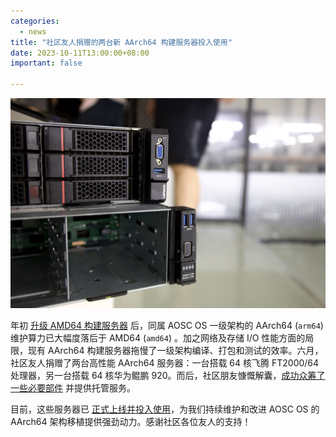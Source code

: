 ```yaml
---
categories:
  - news
title: "社区友人捐赠的两台新 AArch64 构建服务器投入使用"
date: 2023-10-11T13:00:00+08:00
important: false

---
```


![近期上线的两台 AArch64 构建服务器](https://raw.githubusercontent.com/AOSC-Dev/newsroom/master/special-issue/20231011/imgs/new-aarch64-servers.jpg)

年初 [升级 AMD64 构建服务器](https://wiki.aosc.io/zh//crowdsourcing/epyc-22333-upgrade-2023/) 后，同属 AOSC OS 一级架构的 AArch64 (`arm64`) 维护算力已大幅度落后于 AMD64 (`amd64`) 。加之网络及存储 I/O 性能方面的局限，现有 AArch64 构建服务器拖慢了一级架构编译、打包和测试的效率。六月，社区友人捐赠了两台高性能 AArch64 服务器：一台搭载 64 核飞腾 FT2000/64 处理器，另一台搭载 64 核华为鲲鹏 920。而后，社区朋友慷慨解囊，[成功众筹了一些必要部件](https://wiki.aosc.io/zh//crowdsourcing/new-aarch64-server-parts/) 并提供托管服务。

目前，这些服务器已 [正式上线并投入使用](https://github.com/AOSC-Dev/Buildbots/compare/588d37621c6d0528db82a37306540230445687ad...630b94a078d4803334ed6329ff028ff3ec352ff4)，为我们持续维护和改进 AOSC OS 的 AArch64 架构移植提供强劲动力。感谢社区各位友人的支持！
